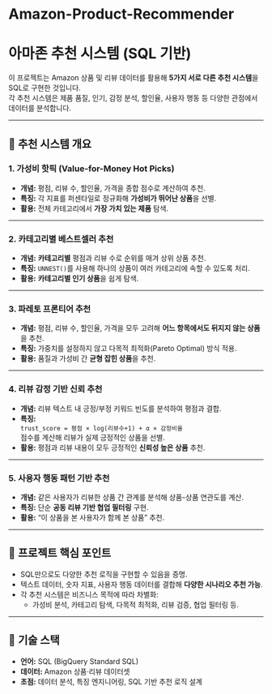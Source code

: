 # Amazon-Product-Recommender

# 아마존 추천 시스템 (SQL 기반)

이 프로젝트는 Amazon 상품 및 리뷰 데이터를 활용해 **5가지 서로 다른 추천 시스템**을 SQL로 구현한 것입니다.  
각 추천 시스템은 제품 품질, 인기, 감정 분석, 할인율, 사용자 행동 등 다양한 관점에서 데이터를 분석합니다.

---

## 📌 추천 시스템 개요

### 1. 가성비 핫픽 (Value-for-Money Hot Picks)
- **개념:** 평점, 리뷰 수, 할인율, 가격을 종합 점수로 계산하여 추천.
- **특징:** 각 지표를 퍼센타일로 정규화해 **가성비가 뛰어난 상품**을 선별.
- **활용:** 전체 카테고리에서 **가장 가치 있는 제품** 탐색.

---

### 2. 카테고리별 베스트셀러 추천
- **개념:** **카테고리별** 평점과 리뷰 수로 순위를 매겨 상위 상품 추천.
- **특징:** `UNNEST()`를 사용해 하나의 상품이 여러 카테고리에 속할 수 있도록 처리.
- **활용:** **카테고리별 인기 상품**을 쉽게 탐색.

---

### 3. 파레토 프론티어 추천
- **개념:** 평점, 리뷰 수, 할인율, 가격을 모두 고려해 **어느 항목에서도 뒤지지 않는 상품**을 추천.
- **특징:** 가중치를 설정하지 않고 다목적 최적화(Pareto Optimal) 방식 적용.
- **활용:** 품질과 가성비 간 **균형 잡힌 상품**을 추천.

---

### 4. 리뷰 감정 기반 신뢰 추천
- **개념:** 리뷰 텍스트 내 긍정/부정 키워드 빈도를 분석하여 평점과 결합.
- **특징:**  
  `trust_score = 평점 × log(리뷰수+1) + α × 감정비율`  
  점수를 계산해 리뷰가 실제 긍정적인 상품을 선별.
- **활용:** 평점과 리뷰 내용이 모두 긍정적인 **신뢰성 높은 상품** 추천.

---

### 5. 사용자 행동 패턴 기반 추천
- **개념:** 같은 사용자가 리뷰한 상품 간 관계를 분석해 상품-상품 연관도를 계산.
- **특징:** 단순 **공동 리뷰 기반 협업 필터링** 구현.  
- **활용:** “이 상품을 본 사용자가 함께 본 상품” 추천.

---

## 🚀 프로젝트 핵심 포인트
- SQL만으로도 다양한 추천 로직을 구현할 수 있음을 증명.
- 텍스트 데이터, 숫자 지표, 사용자 행동 데이터를 결합해 **다양한 시나리오 추천 가능**.
- 각 추천 시스템은 비즈니스 목적에 따라 차별화:  
  - 가성비 분석, 카테고리 탐색, 다목적 최적화, 리뷰 검증, 협업 필터링 등.

---

## 📂 기술 스택
- **언어:** SQL (BigQuery Standard SQL)
- **데이터:** Amazon 상품·리뷰 데이터셋
- **초점:** 데이터 분석, 특징 엔지니어링, SQL 기반 추천 로직 설계
